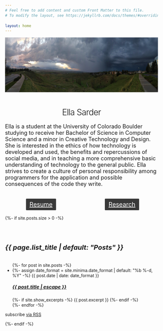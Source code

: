 ```yaml
---
# Feel free to add content and custom Front Matter to this file.
# To modify the layout, see https://jekyllrb.com/docs/themes/#overriding-theme-defaults

layout: home
---
```

<div>
  <img src="/photos/storm2.jpg" style="height:180px; width:fit-content" alt="storm_acomin"  class="center"/>
</div>

<h1 style="text-align:center; padding-top: 10px; font-weight:350;" class="home-header">Ella Sarder</h1>

<div class="wrapper">
  <p style="font-size:18px"> Ella is a student at the University of Colorado Boulder studying to receive her Bachelor of Science in Computer Science and a minor in Creative Technology and Design. She is interested in the ethics of how technology is developed and used, the benefits and repercussions of social media, and in teaching a more comprehensive basic understanding of technology to the general public. Ella strives to create a culture of personal responsibility among programmers for the application and possible consequences of the code they write.</p>
</div>

<br>

<div class="wrapper row">
  <div class="left col">
    <a href="resume" class="center rect_border" style="color:white"><span>Resume</span></a>
  </div>

  <div class="right col">
    <a href="research" class="center rect_border" style="color:white"><span>Research</span></a>
  </div>
</div>




{%- if site.posts.size > 0 -%}
<div class="wrapper" style="padding-top:30px">
  <h5 class="post-list-heading">{{ page.list_title | default: "Posts" }}</h5>
  <ul class="post-list">
    {%- for post in site.posts -%}
    <li>
      {%- assign date_format = site.minima.date_format | default: "%b %-d, %Y" -%}
      <span class="post-meta">{{ post.date | date: date_format }}</span>
      <h5>
        <a class="post-link" href="{{ post.url | relative_url }}">
          {{ post.title | escape }}
        </a>
      </h5>
      {%- if site.show_excerpts -%}
        {{ post.excerpt }}
      {%- endif -%}
    </li>
    {%- endfor -%}
  </ul>

  <p class="rss-subscribe">subscribe <a href="{{ "/feed.xml" | relative_url }}">via RSS</a></p>
{%- endif -%}
</div>







<style>

  a span{
    background-color: #393939;
    padding: 7px 12px 7px 12px;
    border-radius: 2px;
  }
  .rect_border{

    text-align:center;
    font-size:20px;
    color: white;
  }

  .col {
    float: left;
    padding: 10px;
    vertical-align: middle;  

  }

  .left {
    width: 50%;
    padding-right: 40px;
  }

  .right {
    width: 50%;
  }

  .row {
    display: flex;
  }

  .center {
  display: block;
  margin-left: auto;
  margin-right: auto;
  }

  .trigger{
    padding-top:16px;
  }

  .post-list-heading {
    font-size: 22px;
  }

  .post-link {
    font-size: 16px;
  }

  .page-content{
    padding: 0px 0px 30px 0px;
  }


  .home-header {
  @include relative-font-size(1.625);
  font-weight: 300;
  letter-spacing: -1px;

}


</style>
